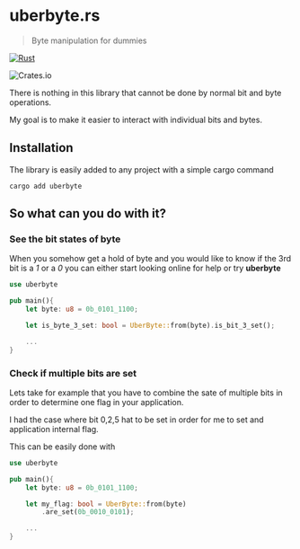# uberbyte.rs

> Byte manipulation for dummies

[![Rust](https://github.com/dejanfajfar/uberbyte.rs/actions/workflows/ci.yml/badge.svg?branch=main)](https://github.com/dejanfajfar/uberbyte.rs/actions/workflows/ci.yml)

![Crates.io](https://img.shields.io/crates/v/uberbyte)


There is nothing in this library that cannot be done by normal bit and byte operations. 

My goal is to make it easier to interact with individual bits and bytes.

## Installation

The library is easily added to any project with a simple cargo command

```shell
cargo add uberbyte 
```

## So what can you do with it?

### See the bit states of byte

When you somehow get a hold of byte and you would like to know if the 3rd bit is a _1_ or a _0_ you can either start looking online for help or try __uberbyte__

```rust
use uberbyte

pub main(){
    let byte: u8 = 0b_0101_1100;

    let is_byte_3_set: bool = UberByte::from(byte).is_bit_3_set();

    ...
}
```

### Check if multiple bits are set

Lets take for example that you have to combine the sate of multiple bits in order to determine one flag in your application.

I had the case where bit 0,2,5 hat to be set in order for me to set and application internal flag. 

This can be easily done with

```rust
use uberbyte

pub main(){
    let byte: u8 = 0b_0101_1100;

    let my_flag: bool = UberByte::from(byte)
        .are_set(0b_0010_0101);

    ...
}
```